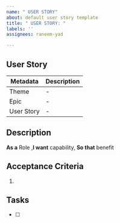 ```yaml
---
name: " USER STORY"
about: default user story template
title: " USER STORY: "
labels: ''
assignees: raneem-yad

---
```


## User Story
| Metadata | Description |
| -------- | ----------- |
| Theme | -  |
| Epic | - |
| User Story | - |


## Description
**As a** Role ,**I want** capability, **So that** benefit


## Acceptance Criteria
1. 


## Tasks
- [ ]
